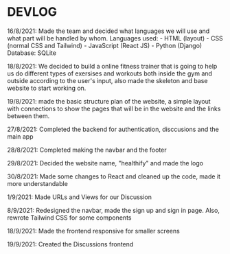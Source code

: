 # DEVLOG

16/8/2021: Made the team and decided what languages we will use and what part will be handled by whom.
Languages used: - HTML (layout) - CSS (normal CSS and Tailwind) - JavaScript (React JS) - Python (Django)
Database: SQLite

18/8/2021: We decided to build a online fitness trainer that is going to help us do different types of exersises and workouts both inside the gym and outside according to the user's input, also made the skeleton and base website to start working on.

19/8/2021: made the basic structure plan of the website, a simple layout with connections to show the pages that will be in the website and the links between them.

27/8/2021: Completed the backend for authentication, disccusions and the main app

28/8/2021: Completed making the navbar and the footer

29/8/2021: Decided the website name, "healthify" and made the logo

30/8/2021: Made some changes to React and cleaned up the code, made it more understandable

1/9/2021: Made URLs and Views for our Discussion

8/9/2021: Redesigned the navbar, made the sign up and sign in page. Also, rewrote Tailwind CSS for some components

18/9/2021: Made the frontend responsive for smaller screens

19/9/2021: Created the Discussions frontend
